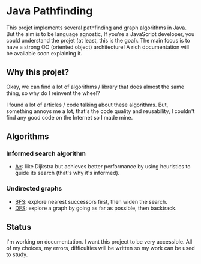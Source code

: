# Java Pathfinding
This projet implements several pathfinding and graph algorithms in Java.
But the aim is to be language agnostic, If you're a JavaScript developer, you could understand the projet (at least, this is the goal). The main focus is to have a strong OO (oriented object) architecture! A rich documentation will be available soon explaining it.

## Why this projet?
Okay, we can find a lot of algorithms / library that does almost the same thing, so why do I reinvent the wheel?


I found a lot of articles / code talking about these algorithms. But, something annoys me a lot, that's the code quality and reusability, I couldn't find any good code on the Internet so I made mine.

## Algorithms
### Informed search algorithm
- [A*](https://en.wikipedia.org/wiki/A*_search_algorithm): like Dijkstra but achieves better performance by using heuristics to guide its search (that's why it's informed).

### Undirected graphs
- [BFS](https://en.wikipedia.org/wiki/Breadth-first_search): explore nearest successors first, then widen the search.
- [DFS](https://en.wikipedia.org/wiki/Depth-first_search): explore a graph by going as far as possible, then backtrack.


## Status
I'm working on documentation. I want this project to be very accessible. All of my choices, my errors, difficulties will be written so my work can be used to study.
